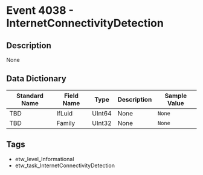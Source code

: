 # Event 4038 - InternetConnectivityDetection

## Description
None

## Data Dictionary
|Standard Name|Field Name|Type|Description|Sample Value|
|---|---|---|---|---|
|TBD|IfLuid|UInt64|None|`None`|
|TBD|Family|UInt32|None|`None`|

## Tags
* etw_level_Informational
* etw_task_InternetConnectivityDetection
